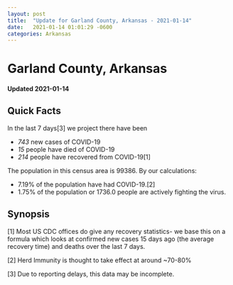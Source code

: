```yaml
---
layout: post
title:  "Update for Garland County, Arkansas - 2021-01-14"
date:   2021-01-14 01:01:29 -0600
categories: Arkansas
---
```


# Garland County, Arkansas
#### Updated 2021-01-14

## Quick Facts

In the last 7 days[3] we project there have been
- *743* new cases of COVID-19
- *15* people have died of COVID-19
- *214* people have recovered from COVID-19[1]

The population in this census area is 99386. By our calculations:
- 7.19% of the population have had COVID-19.[2]
- 1.75% of the population or 1736.0 people are actively fighting the virus.

## Synopsis




[1] Most US CDC offices do give any recovery statistics- we base this on a formula which looks at confirmed new cases
15 days ago (the average recovery time) and deaths over the last 7 days.

[2] Herd Immunity is thought to take effect at around ~70-80%

[3] Due to reporting delays, this data may be incomplete.
 
    